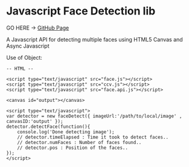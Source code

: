 Javascript Face Detection lib
=============================

GO HERE -> <a href="http://qrpike.github.com/Javascript-Face-Detection-lib">GitHub Page</a>

A Javascript API for detecting multiple faces using HTML5 Canvas and Async Javascript

Use of Object: 
	
	-- HTML --
	
	<script type="text/javascript" src="face.js"></script>
	<script type="text/javascript" src="ccv.js"></script> 
	<script type="text/javascript" src="face.api.js"></script>
	
	<canvas id="output"></canvas> 
	
	<script type="text/javascript">
	var detector = new faceDetect({ imageUrl:'/path/to/local/image' , canvasID:'output' });
	detector.detectFace(function(){
		console.log('Done detecting image');
		// detector.timeElapsed : Time it took to detect faces..
		// detector.numFaces : Number of faces found..
		// detector.pos : Position of the faces..
	});
	</script>